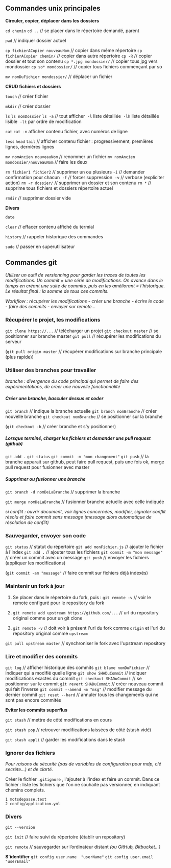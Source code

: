 ## Commandes unix principales

**Circuler, copier, déplacer dans les dossiers**

`cd chemin` `cd ..`  // se placer dans le répertoire demandé, parent

`pwd`  // indiquer dossier actuel

`cp fichierACopier nouveauNom`  // copier dans même répertoire
`cp fichierACopier chemin/`  // copier dans autre répertoire
`cp -R`  // copier dossier et tout son contenu
`cp *.jpg mondossier/`  // copier tous jpg vers mondossier
`cp so* mondossier/`  // copier tous fichiers commençant par so

`mv nomDuFichier mondossier/`  // déplacer un fichier

**CRUD fichiers et dossiers**

`touch`  // créer fichier

`mkdir`  // créer dossier

`ls` `ls nomDossier` 
`ls -a` //  tout afficher 
​	`-l` liste détaillée 
​	`-lh` liste détaillée lisible
​	`-lt` par ordre de modification

`cat` `cat -n` afficher contenu fichier, avec numéros de ligne

`less` `head` `tail` // afficher contenu fichier : progressivement, premières lignes, dernières lignes

`mv nomAncien nouveauNom`  // renommer un fichier
`mv nomAncien mondossier/nouveauNom`  // faire les deux

`rm fichier1 fichier2`  // supprimer un ou plusieurs 
​	`-i`	 // demander confirmation pour chacun
​	`-f`	 // forcer suppression
​	`-v`	 // verbose (expliciter action)
`rm -r dossier/`	 // supprimer un dossier et son contenu
`rm *`  // supprime tous fichiers et dossiers répertoire actuel

`rmdir`  // supprimer dossier vide

**Divers**

`date` 

`clear`  // effacer contenu affiché du termial

`history`  // rappeler historique des commandes

`sudo`  // passer en superutilisateur

## Commandes git

*Utiliser un outil de versionning pour garder les traces de toutes les modifications. Un commit = une série de modifications. On avance dans le temps en créant une suite de commits, puis en les améliorant = l’historique. Le résultat final : la somme de tous ces commits.*

*Workflow : récupérer les modifications - créer une branche - écrire le code - faire des commits - envoyer sur remote...*

### Récupérer le projet, les modifications

`git clone https://...`  // télécharger un projet
`git checkout master`  // se positionner sur branche master
`git pull`  // récupérer les modifications du serveur

(`git pull origin master`  // récupérer modifications sur branche principale (plus rapide))

### Utiliser des branches pour travailler

*branche : divergence du code principal qui permet de faire des expérimentations, de créer une nouvelle fonctionnalité*

##### Créer une branche, basculer dessus et coder

`git branch` // indique la branche actuelle
`git branch nomBranche` // créer nouvelle branche
`git checkout nomBranche` // se positionner sur la branche

(`git checkout -b`  // créer branche et s'y positionner)

##### Lorsque terminé, charger les fichiers et demander une pull request (github)

`git add .`
`git status`
`git commit -m "mon changement"`
`git push` // la branche apparait sur github, peut faire pull request, puis une fois ok, merge pull request pour fusionner avec master

##### Supprimer ou fusionner une branche

`git branch -d nomDeLaBranche`  // supprimer la branche

`git merge nomDeLaBranche`  // fusionner branche actuelle avec celle indiquée

*si conflit : ouvrir document, voir lignes concernées, modifier, signaler conflit résolu et faire commit sans message (message alors automatique de résolution de conflit)*

### Sauvegarder, envoyer son code

`git status` // statut du répertoire
`git add monFichier.js` // ajouter le fichier à l'index
`git add .` // ajouter tous les fichiers
`git commit -m "mon message"` // créer un commit avec un message
`git push` // envoyer les fichiers (appliquer les modifications)

(`git commit -am "message"`  //  faire commit sur fichiers déjà indexés)

### Maintenir un fork à jour

1. Se placer dans le répertoire du fork, puis : `git remote -v`  // voir le remote configuré pour le repository du fork

2. `git remote add upstream https://github.com/...`  // url du repository original comme pour un git clone

3. `git remote -v`  // doit voir à présent l'url du fork comme `origin` et l'url du repository original comme `upstream`

`git pull upstream master` // synchroniser le fork avec l'upstream repository

### Lire et modifier des commits

`git log`  // afficher historique des commits
`git blame nomDuFichier`  // indiquer qui a modifié quelle ligne
`git show SHADuCommit`  // indiquer modifications exactes du commit
`git checkout SHADuCommit`  // se positionner sur le commit
`git revert SHADuCommit`  // créer nouveau commit qui fait l’inverse
`git commit --amend -m "msg"`  // modifier message du dernier commit
`git reset --hard`  // annuler tous les changements qui ne sont pas encore commités

**Eviter les commits superflus**

`git stash`  // mettre de côté modifications en cours

`git stash pop`  // retrouver modifications laissées de côté (stash vidé)

`git stash appli`  // garder les modifications dans le stash

### Ignorer des fichiers

*Pour raisons de sécurité (pas de variables de configuration pour mdp, clé secrète...) et de clarté.*

Créer le fichier `.gitignore` , l'ajouter à l'index et faire un commit. Dans ce fichier : liste les fichiers que l'on ne souhaite pas versionner, en indiquant chemins complets.

```
1 motsdepasse.text
2 config/application.yml
```

### Divers

`git --version`

`git init`  // faire suivi du répertoire (établir un repository)

`git remote`	  // sauvegarder sur l’ordinateur distant *(ou GitHub, Bitbucket...)*

**S'identifier**
`git config user.name  "userName"`
`git config user.email "userEmail"`

